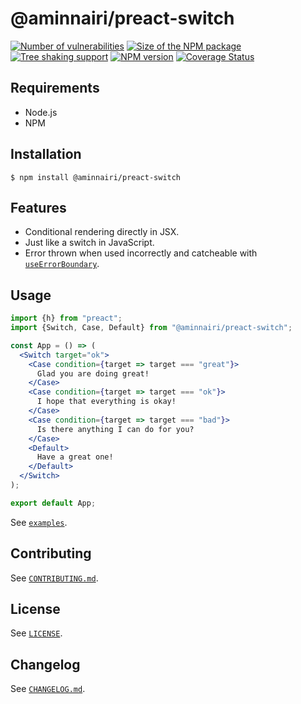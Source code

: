 # @aminnairi/preact-switch

[![Number of vulnerabilities](https://badgen.net/snyk/aminnairi/preact-switch)](https://snyk.io/advisor/npm-package/@aminnairi/preact-switch) [![Size of the NPM package](https://badgen.net/bundlephobia/minzip/@aminnairi/preact-switch)](https://bundlephobia.com/package/@aminnairi/preact-switch) [![Tree shaking support](https://badgen.net/bundlephobia/tree-shaking/@aminnairi/preact-switch)](https://bundlephobia.com/package/@aminnairi/preact-switch) [![NPM version](https://badgen.net/npm/v/@aminnairi/preact-switch)](https://www.npmjs.com/package/@aminnairi/preact-switch) [![Coverage Status](https://coveralls.io/repos/github/aminnairi/preact-switch/badge.svg?branch=latest)](https://coveralls.io/github/aminnairi/preact-switch?branch=latest)
## Requirements

- Node.js
- NPM

## Installation

```console
$ npm install @aminnairi/preact-switch
```

## Features

- Conditional rendering directly in JSX.
- Just like a switch in JavaScript.
- Error thrown when used incorrectly and catcheable with [`useErrorBoundary`](https://preactjs.com/guide/v10/hooks/#useerrorboundary).

## Usage

```jsx
import {h} from "preact";
import {Switch, Case, Default} from "@aminnairi/preact-switch";

const App = () => (
  <Switch target="ok">
    <Case condition={target => target === "great"}>
      Glad you are doing great!
    </Case>
    <Case condition={target => target === "ok"}>
      I hope that everything is okay!
    </Case>
    <Case condition={target => target === "bad"}>
      Is there anything I can do for you?
    </Case>
    <Default>
      Have a great one!
    </Default>
  </Switch>
);

export default App;
```

See [`examples`](./examples).

## Contributing

See [`CONTRIBUTING.md`](./CONTRIBUTING.md).

## License

See [`LICENSE`](./LICENSE).

## Changelog

See [`CHANGELOG.md`](./CHANGELOG.md).
